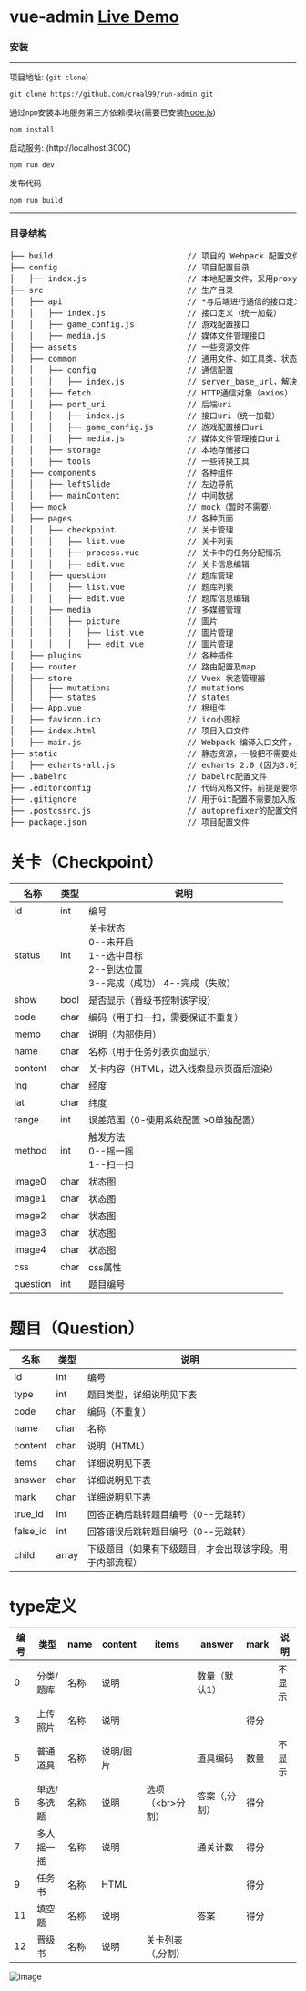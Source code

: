 # vue-admin [Live Demo](http://vueadmin.hinplay.com/)

### 安装

***
项目地址: (`git clone`)
```shell
git clone https://github.com/croal99/run-admin.git
```
通过`npm`安装本地服务第三方依赖模块(需要已安装[Node.js](https://nodejs.org/))

```
npm install
```
启动服务: (http://localhost:3000)

```
npm run dev
```
发布代码

```
npm run build
```
***
### 目录结构
<pre>
├── build                            // 项目的 Webpack 配置文件
├── config                           // 项目配置目录
│   ├── index.js                     // 本地配置文件，采用proxyTable解决跨域
├── src                              // 生产目录
│   ├── api                          // *与后端进行通信的接口定义
│   │   ├── index.js                 // 接口定义（统一加载）
│   │   ├── game_config.js           // 游戏配置接口
│   │   ├── media.js                 // 媒体文件管理接口
│   ├── assets                       // 一些资源文件
│   ├── common                       // 通用文件、如工具类、状态码
│   │   ├── config                   // 通信配置
│   │   │   ├── index.js             // server_base_url，解决跨域的统一配置
│   │   ├── fetch                    // HTTP通信对象（axios）
│   │   ├── port_uri                 // 后端uri
│   │   │   ├── index.js             // 接口uri（统一加载）
│   │   │   ├── game_config.js       // 游戏配置接口uri
│   │   │   ├── media.js             // 媒体文件管理接口uri
│   │   ├── storage                  // 本地存储接口
│   │   ├── tools                    // 一些转换工具
│   ├── components                   // 各种组件
│   │   ├── leftSlide                // 左边导航
│   │   ├── mainContent              // 中间数据
│   ├── mock                         // mock（暂时不需要）
│   ├── pages                        // 各种页面
│   │   ├── checkpoint               // 关卡管理
│   │   │   ├── list.vue             // 关卡列表
│   │   │   ├── process.vue          // 关卡中的任务分配情况
│   │   │   ├── edit.vue             // 关卡信息编辑
│   │   ├── question                 // 题库管理
│   │   │   ├── list.vue             // 题库列表
│   │   │   ├── edit.vue             // 题库信息编辑
│   │   ├── media                    // 多媒體管理
│   │   │   ├── picture              // 圖片
│   │   │   │   ├── list.vue         // 圖片管理
│   │   │   │   ├── edit.vue         // 圖片管理
│   ├── plugins                      // 各种插件
│   ├── router                       // 路由配置及map
│   ├── store                        // Vuex 状态管理器
│   │   ├── mutations                // mutations
│   │   ├── states                   // states
│   ├── App.vue                      // 根组件
│   ├── favicon.ico                  // ico小图标
│   ├── index.html                   // 项目入口文件
│   ├── main.js                      // Webpack 编译入口文件，入口js
├── static                           // 静态资源，一般把不需要处理的文件可以放这里
│   ├── echarts-all.js               // echarts 2.0 (因为3.0无法显示多层Tree)
├── .babelrc                         // babelrc配置文件
├── .editorconfig                    // 代码风格文件，前提是要你的编辑器支持
├── .gitignore                       // 用于Git配置不需要加入版本管理的文件
├── .postcssrc.js                    // autoprefixer的配置文件
├── package.json                     // 项目配置文件
</pre>

# 关卡（Checkpoint）
|名称| 类型 | 说明
|---|---|---|
|id|int|编号|
|status|int|关卡状态 <br> 0--未开启 <br> 1--选中目标 <br> 2--到达位置 <br> 3--完成（成功） 4--完成（失败）|
|show|bool|是否显示（晋级书控制该字段）|
|code|char|编码（用于扫一扫，需要保证不重复）|
|memo|char|说明（内部使用）|
|name|char|名称（用于任务列表页面显示）|
|content|char|关卡内容（HTML，进入线索显示页面后渲染）|
|lng|char|经度|
|lat|char|纬度|
|range|int|误差范围（0-使用系统配置  >0单独配置）|
|method|int|触发方法 <br> 0--摇一摇 <br> 1--扫一扫|
|image0|char|状态图|
|image1|char|状态图|
|image2|char|状态图|
|image3|char|状态图|
|image4|char|状态图|
|css|char|css属性|
|question|int|题目编号|

# 题目（Question）
|名称| 类型 | 说明
|---|---|---|
|id|int|编号|
|type|int|题目类型，详细说明见下表|
|code|char|编码（不重复）|
|name|char|名称|
|content|char|说明（HTML）|
|items|char|详细说明见下表|
|answer|char|详细说明见下表|
|mark|char|详细说明见下表|
|true_id|int|回答正确后跳转题目编号（0--无跳转）|
|false_id|int|回答错误后跳转题目编号（0--无跳转）|
|child|array|下级题目（如果有下级题目，才会出现该字段。用于内部流程）|

# type定义
|编号| 类型 | name| content| items|answer|mark|说明|
|---|---|---|---|---|---|---|---|
|0 | 分类/题库 | 名称 | 说明||数量（默认1）||不显示
|3 | 上传照片 | 名称 | 说明||| 得分|
|5 | 普通道具 | 名称 | 说明/图片||道具编码|数量|不显示
|6 | 单选/多选题 | 名称 | 说明| 选项（&lt;br&gt;分割）| 答案（,分割） |得分
|7 | 多人摇一摇| 名称 | 说明| | 通关计数 |得分
|9 | 任务书| 名称 | HTML |||得分
|11 | 填空题 | 名称 | 说明|| 答案|得分
|12 | 晋级书 | 名称|说明|关卡列表（,分割）

![image](https://raw.githubusercontent.com/zzmhot/vue-admin/images/images_1.jpg)

